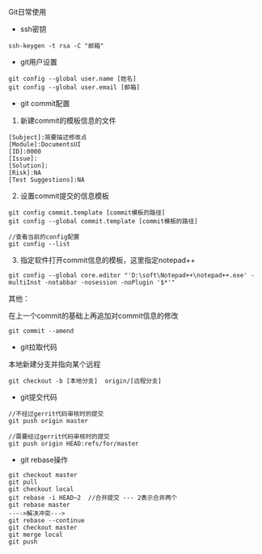 Git日常使用

+ ssh密钥

```
ssh-keygen -t rsa -C "邮箱"
```


+ git用户设置

```
git config --global user.name [姓名]
git config --global user.email [邮箱]

```


+ git commit配置

1. 新建commit的模板信息的文件
```
[Subject]:简要描述修改点
[Module]:DocumentsUI
[ID]:0000
[Issue]:
[Solution]:
[Risk]:NA
[Test Suggestions]:NA
```
2. 设置commit提交的信息模板

```
git config commit.template [commit模板的路径]
git config --global commit.template [commit模板的路径]

//查看当前的config配置
git config --list
```

3. 指定软件打开commit信息的模板，这里指定notepad++

```
git config --global core.editor "'D:\soft\Notepad++\notepad++.exe' -multiInst -notabbar -nosession -noPlugin '$*'"
```

其他：

在上一个commit的基础上再追加对commit信息的修改
```
git commit --amend
```



+ git拉取代码

本地新建分支并指向某个远程
```
git checkout -b [本地分支]  origin/[远程分支]
```


+ git提交代码

```
//不经过gerrit代码审核时的提交
git push origin master

//需要经过gerrit代码审核时的提交
git push origin HEAD:refs/for/master
```


+ git rebase操作

```
git checkout master
git pull
git checkout local
git rebase -i HEAD~2  //合并提交 --- 2表示合并两个
git rebase master
---->解决冲突--->
git rebase --continue
git checkout master
git merge local
git push
```